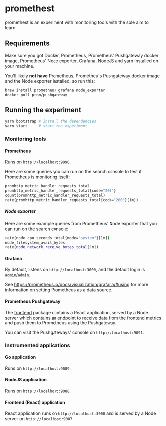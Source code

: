 # promethest

promethest is an experiment with monitoring tools with the sole aim to learn.

## Requirements

Make sure you got Docker, Prometheus, Prometheus' Pushgateway docker image, Prometheus' Node exporter, Grafana, NodeJS and yarn installed on your machine.

You'll likely **not have** Prometheus, Prometheu's Pushgateway docker image and the Node exporter installed, so run this:

```bash
brew install prometheus grafana node_exporter
docker pull prom/pushgateway
```

## Running the experiment

```bash
yarn bootstrap # install the dependencies
yarn start     # start the experiment
```

### Monitoring tools

#### Prometheus

Runs on `http://localhost:9090`.

Here are some queries you can run on the search console to test if Prometheus is monitoring itself:

```bash
promhttp_metric_handler_requests_total
promhttp_metric_handler_requests_total{code="200"}
count(promhttp_metric_handler_requests_total)
rate(promhttp_metric_handler_requests_total{code="200"}[1m])
```

##### Node exporter

Here are some example queries from Prometheus' Node exporter that you can run on the search console:

```bash
rate(node_cpu_seconds_total{mode="system"}[1m])
node_filesystem_avail_bytes
rate(node_network_receive_bytes_total[1m])
```

#### Grafana

By default, listens on `http://localhost:3000`, and the default login is `admin`/`admin`.

See https://prometheus.io/docs/visualization/grafana/#using for more information on setting Prometheus as a data source.

#### Prometheus Pushgateway

The [frontend](./packages/frontend) package contains a React application, served by a Node server which contains an endpoint to receive data from the frontend metrics and push them to Prometheus using the Pushgateway.

You can visit the Pushgateways' console on `http://localhost:9091`.

### Instrumented applications

#### Go application

Runs on `http://localhost:9089`.

#### NodeJS application

Runs on `http://localhost:9088`.

#### Frontend (React) application

React application runs on `http://localhost:3000` and is served by a Node server on `http://localhost:9087`.
